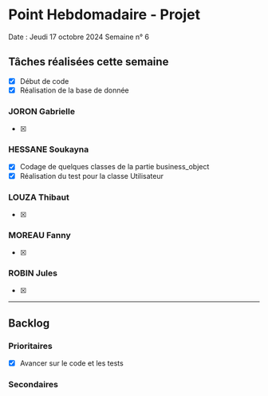# Point Hebdomadaire - Projet

Date : Jeudi 17 octobre 2024
Semaine n° 6

## Tâches réalisées cette semaine
- [x] Début de code
- [x] Réalisation de la base de donnée

### JORON Gabrielle

- [x]  

### HESSANE Soukayna
- [x] Codage de quelques classes de la partie business_object
- [x] Réalisation du test pour la classe Utilisateur

### LOUZA Thibaut
- [x] 

### MOREAU Fanny
- [x] 

### ROBIN Jules

- [x] 
---

## Backlog

### Prioritaires
- [x] Avancer sur le code et les tests 

### Secondaires
